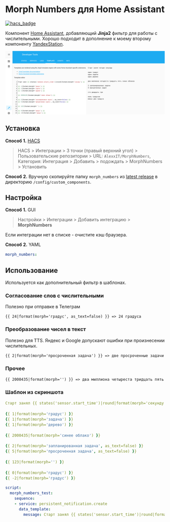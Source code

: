 # Morph Numbers для Home Assistant

[![hacs_badge](https://img.shields.io/badge/HACS-Custom-orange.svg)](https://github.com/custom-components/hacs)

Компонент [Home Assistant](https://www.home-assistant.io/), добавляющий **Jinja2** фильтр для работы с числительными. Хорошо подходит в дополнение к моему второму компоненту [YandexStation](https://github.com/AlexxIT/YandexStation).

![template](template.png)

## Установка

**Способ 1.** [HACS](https://hacs.xyz/)

> HACS > Интеграции > 3 точки (правый верхний угол) > Пользовательские репозитории > URL: `AlexxIT/MorphNumbers`, Категория: Интеграция > Добавить > подождать > MorphNumbers > Установить

**Способ 2.** Вручную скопируйте папку `morph_numbers` из [latest release](https://github.com/AlexxIT/MorphNumbers/releases/latest) в директорию `/config/custom_components`.

## Настройка

**Способ 1.** GUI

> Настройки > Интеграции > Добавить интеграцию > **MorphNumbers**

Если интеграции нет в списке - очистите кэш браузера.

**Способ 2.** YAML

```yaml
morph_numbers:
```

## Использование

Используется как дополнительный фильтр в шаблонах.

### Согласование слов с числительными

Полезно при отправке в Телеграм

```jinja2
{{ 24|format(morph='градус', as_text=false) }} => 24 градуса
```

### Преобразование чисел в текст

Полезно для TTS. Яндекс и Google допускают ошибки при произнесении числительных.

```jinja2
{{ 2|format(morph='просроченная задача') }} => две просроченные задачи
```

### Прочее

```jinja2
{{ 2000435|format(morph='') }} => два миллиона четыреста тридцать пять
```

### Шаблон из скриншота

```yaml
Старт занял {{ states('sensor.start_time')|round|format(morph='секунду') }}

{{ 1|format(morph='градус') }}
{{ 1|format(morph='задача') }}
{{ 1|format(morph='дерево') }}

{{ 2000435|format(morph='синее облако') }}

{{ 2|format(morph='запланированная задача', as_text=false) }}
{{ 5|format(morph='просроченная задача', as_text=false) }}

{{ 123|format(morph='') }}

{{ 0|format(morph='градус') }}
{{ -2|format(morph='градус') }}
```

```yaml
script:
  morph_numbers_test:
    sequence:
    - service: persistent_notification.create
      data_template:
        message: Старт занял {{ states('sensor.start_time')|round|format(morph='секунду') }}
```